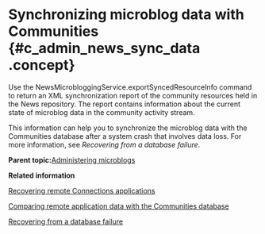 # Synchronizing microblog data with Communities {#c_admin_news_sync_data .concept}

Use the NewsMicrobloggingService.exportSyncedResourceInfo command to return an XML synchronization report of the community resources held in the News repository. The report contains information about the current state of microblog data in the community activity stream.

This information can help you to synchronize the microblog data with the Communities database after a system crash that involves data loss. For more information, see *Recovering from a database failure*.

**Parent topic:**[Administering microblogs](../admin/c_admin_news_microblogs.md)

**Related information**  


[Recovering remote Connections applications](../admin/t_admin_communities_restore_widgets.md)

[Comparing remote application data with the Communities database](../admin/t_admin_communities_sync_remote_apps.md)

[Recovering from a database failure](../admin/c_admin_communities_backup_and_restore.md)

